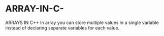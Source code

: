 # ARRAY-IN-C-
ARRAYS IN C++
In array you can store multiple values in a single variable instead of declaring separate variables for each value.
